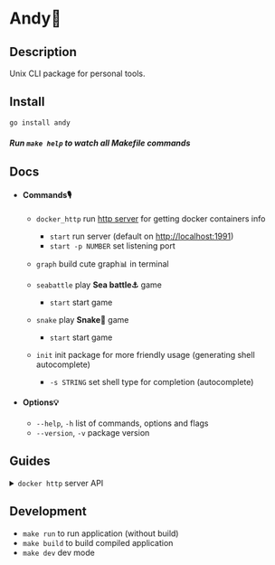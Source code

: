 # Andy🐼

## Description

Unix CLI package for personal tools.

## Install

```sh
go install andy
```

 ##### Run `make help` to watch all *Makefile* commands

## Docs

 * #### Commands🎙

    * `docker_http` run [http server](#guides_server) for getting docker containers info

        * `start` run server (default on [http://localhost:1991]())
        * `start -p NUMBER` set listening port

    * `graph` build cute graph📊 in terminal

    * `seabattle` play **Sea battle⚓** game

        * `start` start game

    * `snake` play **Snake🐍** game

        * `start` start game

    <!-- * `window` open GUI interface -->

    * `init` init package for more friendly usage (generating shell autocomplete)

        * `-s STRING` set shell type for completion (autocomplete)

 * #### Options💡

    * `--help`, `-h` list of commands, options and flags
    * `--version`, `-v` package version

## Guides

<a name="#guides_server"></a>
<details>
   <summary><code>docker http</code> server API</summary>
   <ul>
        <li>
            <details>
               <summary><code>GET /ps</code> to get docker containers status (equal to local <code>docker ps -a</code>)</summary>
               <ul>
                  <li><code>200</code>: success result</li>
                  <li><code>406</code>: failed docker daemon info</li>
               </ul>
            </details>
        </li>
   </ul>
</details>

## Development

 * `make run` to run application (without build)
 * `make build` to build compiled application
 * `make dev` dev mode
